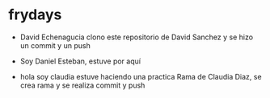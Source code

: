 # frydays


- David Echenagucia clono este repositorio de David Sanchez y se hizo un commit y un push
- Soy Daniel Esteban, estuve por aquí 

- hola soy claudia estuve haciendo una practica 
Rama de Claudia Diaz, se crea rama y se realiza commit y push